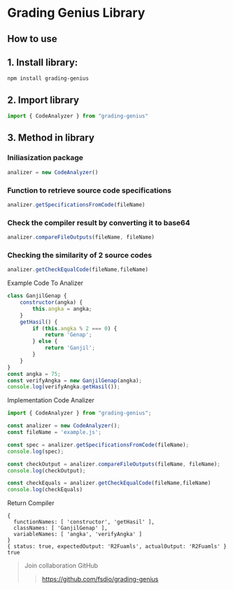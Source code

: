 # Grading Genius Library

## How to use

## 1. Install library:
```
npm install grading-genius
```
## 2. Import library
```javascript
import { CodeAnalyzer } from "grading-genius"
```
## 3. Method in library
### Iniliasization package
```javascript
analizer = new CodeAnalyzer()
```
### Function to retrieve source code specifications
```javascript
analizer.getSpecificationsFromCode(fileName)
```
### Check the compiler result by converting it to base64
```javascript
analizer.compareFileOutputs(fileName, fileName)
```
### Checking the similarity of 2 source codes
```javascript
analizer.getCheckEqualCode(fileName,fileName)
```

Example Code To Analizer
```javascript
class GanjilGenap {
    constructor(angka) {
        this.angka = angka;
    }
    getHasil() {
        if (this.angka % 2 === 0) {
            return 'Genap';
        } else {
            return 'Ganjil';
        }
    }
}
const angka = 75;
const verifyAngka = new GanjilGenap(angka);
console.log(verifyAngka.getHasil());
```
Implementation Code Analizer
```javascript
import { CodeAnalyzer } from "grading-genius";

const analizer = new CodeAnalyzer();
const fileName = 'example.js';

const spec = analizer.getSpecificationsFromCode(fileName);
console.log(spec);

const checkOutput = analizer.compareFileOutputs(fileName, fileName);
console.log(checkOutput);

const checkEquals = analizer.getCheckEqualCode(fileName,fileName)
console.log(checkEquals)
```

Return Compiler
```jquery-css
{
  functionNames: [ 'constructor', 'getHasil' ],
  classNames: [ 'GanjilGenap' ],
  variableNames: [ 'angka', 'verifyAngka' ]
}
{ status: true, expectedOutput: 'R2Fuamls', actualOutput: 'R2Fuamls' }
true
```

> Join collaboration GitHub
> > https://github.com/fsdio/grading-genius
